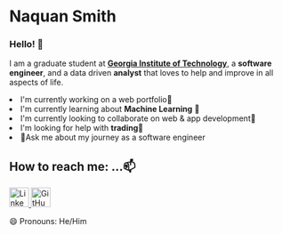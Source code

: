 <h1>Naquan Smith</h1>
<h3>Hello! 👋</h3>
<p> I am a graduate student at <a href="https://www.gatech.edu/"><b>Georgia Institute of Technology</b></a>, a <b>software engineer</b>, and a data driven <b>analyst</b> that loves to help and improve in all aspects of life.</p>

<li>I'm currently working on a web portfolio🔭</li>
<li>I'm currently learning about <b>Machine Learning</b> 🌱</li>
<li>I'm currently looking to collaborate on web & app development👯</li>
<li>I'm looking for help with <b>trading</b>🤔</li>
<li>💬Ask me about my journey as a software engineer</li>


<h2>How to reach me: ...📫 </h2>

<a href="https://www.linkedin.com/in/naquan-s/" >
  <img src="https://www.linkedin.com/favicon.ico" style="height: 35px; width: 35px;"  alt="LinkedIn" />
</a> 

<a href="https://github.com/ncsQuan" >
  <img src="https://github.com/favicon.ico" style="height: 35px; width: 35px;"  alt="GitHub" />
</a> 


<!--<p>⚡ Fun fact: ...</p>
<p>The atom </p>
<br>-->
<p>😄 Pronouns: He/Him</p>

<!-- gifs -->
<!--
**ncsQuan/ncsQuan** is a ✨ _special_ ✨ repository because its `README.md` (this file) appears on your GitHub profile.
-->
<link rel="stylesheet" href="https://cdnjs.cloudflare.com/ajax/libs/font-awesome/4.7.0/css/font-awesome.min.css">
